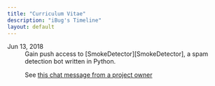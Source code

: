 ```yaml
---
title: "Curriculum Vitae"
description: "iBug's Timeline"
layout: default
---
```


<dl>
<dt>
Jun 13, 2018
</dt>
<dd>
Gain push access to [SmokeDetector][SmokeDetector], a spam detection bot written in Python.

See [this chat message from a project owner][2018-06-13/1]
</dd>
</dl>

[2018-06-13/1]: https://chat.stackexchange.com/transcript/message/45129909#45129909
[SmokeDetector]: https://github.com/Charcoal-SE/SmokeDetector
